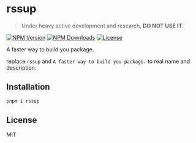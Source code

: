 # rssup

> Under heavy active development and research, **DO NOT USE IT**.

<a href="https://www.npmjs.com/package/rssup" target="_blank" rel="noopener noreferrer"><img src="https://badgen.net/npm/v/rssup" alt="NPM Version" /></a>
<a href="https://www.npmjs.com/package/rssup" target="_blank" rel="noopener noreferrer"><img src="https://badgen.net/npm/dt/rssup" alt="NPM Downloads" /></a>
<a href="https://github.com/alexzhang1030/rssup/blob/main/LICENSE" target="_blank" rel="noopener noreferrer"><img src="https://badgen.net/github/license/alexzhang1030/rssup" alt="License" /></a>

A faster way to build you package.

replace `rssup` and `A faster way to build you package.` to real name and description.

## Installation

```bash
pnpm i rssup
```

## License

MIT
